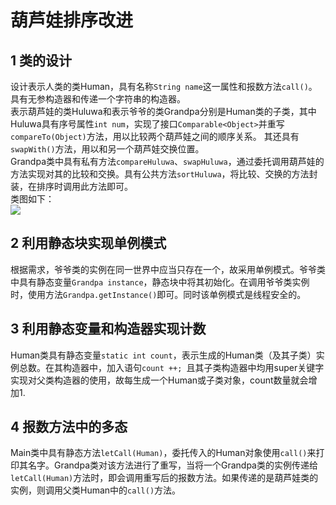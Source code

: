 # 葫芦娃排序改进
## 1 类的设计
设计表示人类的类Human，具有名称`String name`这一属性和报数方法`call()`。具有无参构造器和传递一个字符串的构造器。  
表示葫芦娃的类Huluwa和表示爷爷的类Grandpa分别是Human类的子类，其中Huluwa具有序号属性`int num`，实现了接口`Comparable<Object>`并重写`compareTo(Object)`方法，用以比较两个葫芦娃之间的顺序关系。
其还具有`swapWith()`方法，用以和另一个葫芦娃交换位置。  
Grandpa类中具有私有方法`compareHuluwa`、`swapHuluwa`，通过委托调用葫芦娃的方法实现对其的比较和交换。具有公共方法`sortHuluwa`，将比较、交换的方法封装，在排序时调用此方法即可。  
类图如下：  
![](http://www.plantuml.com/plantuml/png/TO-_JiCm4CRtUmgFGI4y0KCH0sNA0183OhXUZZHWNopxJ8VGTyT9ZMG6Hdz_Vlvk5nM39cV18ttYoARlxuOl5EBXXeuOa9H3N62V78gv_Uuwyn1G1e-rj4ysdH38OepbOIRdBJiMZUP-TZwZ3fRX32MrjHTebwYe4vtD96feJgBGFccOP3I2Zg4bjBQvMeivmU4TYIjW9j3suEUvwGyVJBfbwoaviy8bEMZZ2VtBfCVcObNPSbOzgKXvMbQ46BhorwLS6DVcbzMjz7-yDiv1_tYlRraTMHyBVJjonp8aPty0)
  
## 2 利用静态块实现单例模式    
根据需求，爷爷类的实例在同一世界中应当只存在一个，故采用单例模式。爷爷类中具有静态变量`Grandpa instance`，静态块中将其初始化。在调用爷爷类实例时，使用方法`Grandpa.getInstance()`即可。同时该单例模式是线程安全的。  
## 3 利用静态变量和构造器实现计数  
Human类具有静态变量`static int count`，表示生成的Human类（及其子类）实例总数。在其构造器中，加入语句`count ++; `且其子类构造器中均用super关键字实现对父类构造器的使用，故每生成一个Human或子类对象，count数量就会增加1.
## 4 报数方法中的多态
Main类中具有静态方法`letCall(Human)`，委托传入的Human对象使用`call()`来打印其名字。Grandpa类对该方法进行了重写，当将一个Grandpa类的实例传递给`letCall(Human)`方法时，即会调用重写后的报数方法。如果传递的是葫芦娃类的实例，则调用父类Human中的`call()`方法。
